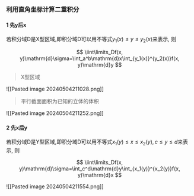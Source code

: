 ### 利用直角坐标计算二重积分

#### 1 先y后x

若积分域D是X型区域,即积分域D可以用不等式$y_1(x)\leqslant y\leqslant y_2(x)$来表示, 则

$$
\iint\limits_Df(x, y)\mathrm{d}\sigma=\int_a^b\mathrm{d}x\int_{y_1(x)}^{y_2(x)}f(x, y)\mathrm{d}y
$$

> X型区域

![[Pasted image 20240504211028.png]]

> 平行截面面积为已知的立体的体积

![[Pasted image 20240504211252.png]]

#### 2 先x后y

若积分域D是Y型区域,即积分域D可以用不等式$x_1(y)\leqslant x\leqslant x_2(y), c\leqslant y\leqslant d$来表示, 则

$$
\iint\limits_Df(x, y)\mathrm{d}\sigma=\int_c^d\mathrm{d}y\int_{x_1(y)}^{x_2(y)}f(x, y)\mathrm{d}x
$$

![[Pasted image 20240504211554.png]]

